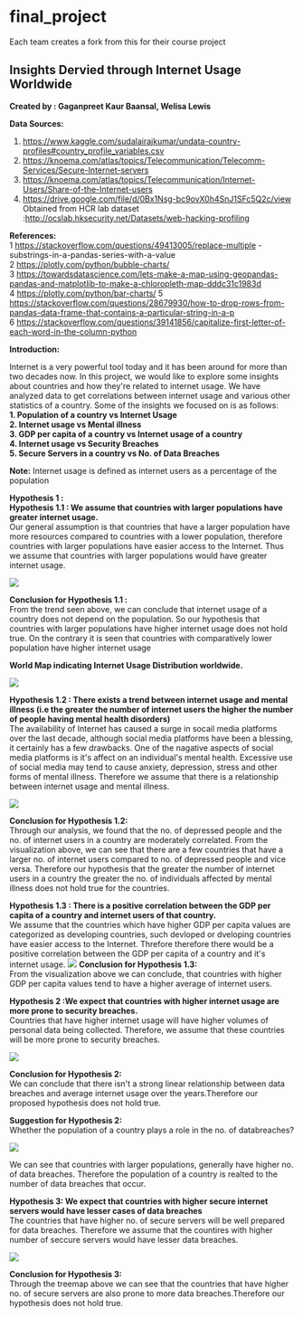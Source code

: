 # final_project
Each team creates a fork from this for their course project

<h2>Insights Dervied through Internet Usage Worldwide</h2>
<b>Created by : Gaganpreet Kaur Baansal, Welisa Lewis</b>

<b>Data Sources:</b>

1. https://www.kaggle.com/sudalairajkumar/undata-country-profiles#country_profile_variables.csv 
2. https://knoema.com/atlas/topics/Telecommunication/Telecomm-Services/Secure-Internet-servers 
3. https://knoema.com/atlas/topics/Telecommunication/Internet-Users/Share-of-the-Internet-users 
4. https://drive.google.com/file/d/0Bx1Nsg-bc9ovX0h4SnJ1SFc5Q2c/view <br>
   Obtained from HCR lab dataset :http://ocslab.hksecurity.net/Datasets/web-hacking-profiling 

<b>References:</b><br>
    1 https://stackoverflow.com/questions/49413005/replace-multiple -substrings-in-a-pandas-series-with-a-value <br>
    2 https://plotly.com/python/bubble-charts/ <br>
    3 https://towardsdatascience.com/lets-make-a-map-using-geopandas-pandas-and-matplotlib-to-make-a-chloropleth-map-dddc31c1983d <br>
    4 https://plotly.com/python/bar-charts/
    5 https://stackoverflow.com/questions/28679930/how-to-drop-rows-from-pandas-data-frame-that-contains-a-particular-string-in-a-p <br>
    6 https://stackoverflow.com/questions/39141856/capitalize-first-letter-of-each-word-in-the-column-python<br>

<b>Introduction:</b>

Internet is a very powerful tool today and it has been around for more than two decades now. In this project, we would like to explore some insights about countries and how they're related to internet usage. We have analyzed data to get correlations between internet usage and various other statistics of a country. Some of the insights we focused on is as follows:<br>
<b>1. Population of a country vs Internet Usage <br>
2. Internet usage vs Mental illness<br>
3. GDP per capita of a country vs Internet usage of a country<br>
4. Internet usage vs Security Breaches<br>
5. Secure Servers in a country vs No. of Data Breaches</b><br>

<b>Note:</b> Internet usage is defined as internet users as a percentage of the population

<b>Hypothesis 1 :</b><br>
<b>Hypothesis 1.1 : We assume that countries with larger populations have greater internet usage.</b><br>
Our general assumption is that countries that have a larger population have more resources compared to countries with a lower population, therefore countries with larger populations have easier access to the Internet. Thus we assume that countries with larger populations would have greater internet usage.

![](/Figures/1.PNG)

<b>Conclusion for Hypothesis 1.1 :</b><br>
From the trend seen above, we can conclude that internet usage of a country does not depend on the population. So our hypothesis that countries with larger populations have higher internet usage does not hold true. On the contrary it is seen that countries with comparatively lower population have higher internet usage

<b>World Map indicating Internet Usage Distribution worldwide.</b>

![](/Figures/2.PNG)

<b>Hypothesis 1.2 : There exists a trend between internet usage and mental illness (i.e the greater the number of internet users the higher the number of people having mental health disorders)</b><br>
The availability of Internet has caused a surge in socail media platforms over the last decade, although social media platforms have been a blessing, it certainly has a few drawbacks. One of the nagative aspects of social media platforms is it's affect on an individual's mental health. Excessive use of social media may tend to cause anxiety, depression, stress and other forms of mental illness. Therefore we assume that there is a relationship between internet usage and mental illness.

![](/Figures/3.PNG)

<b>Conclusion for Hypothesis 1.2:</b><br>
Through our analysis, we found that the no. of depressed people and the no. of internet users in a country are moderately correlated. From the visualization above, we can see that there are a few countries that have a larger no. of internet users compared to no. of depressed people and vice versa. Therefore our hypothesis that the greater the number of internet users in a country the greater the no. of individuals affected by mental illness does not hold true for the countries.

<b>Hypothesis 1.3 : There is a positive correlation between the GDP per capita of a country and internet users of that country.</b><br>
We assume that the countries which have higher GDP per capita values are categorized as developing countries, such devloped or dveloping countries have easier access to the Internet. Threfore therefore there would be a positive correlation between the GDP per capita of a country and it's internet usage.
![](/Figures/4.PNG)
<b>Conclusion for Hypothesis 1.3:</b><br>
From the visualization above we can conclude, that countries with higher GDP per capita values tend to have a higher average of internet users.

<b>Hypothesis 2 :We expect that countries with higher internet usage are more prone to security breaches.</b><br>
Countries that have higher internet usage will have higher volumes of personal data being collected. Therefore, we assume that these countries will be more prone to security breaches.

![](/Figures/5.PNG)

<b>Conclusion for Hypothesis 2:</b><br>
We can conclude that there isn't a strong linear relationship between data breaches and average internet usage over the years.Therefore our proposed hypothesis does not hold true.

<b>Suggestion for Hypothesis 2:</b><br>
Whether the population of a country plays a role in the no. of databreaches?<br>

![](/Figures/7.PNG)

We can see that countries with larger populations, generally have higher no. of data breaches. Therefore the population of a country is realted to the number of data breaches that occur.

<b>Hypothesis 3: We expect that countries with higher secure internet servers would have lesser cases of data breaches</b><br>
The countries that have higher no. of secure servers will be well prepared for data breaches. Therefore we assume that the countires with higher number of seccure servers would have lesser data breaches.

![](/Figures/6.PNG)

<b>Conclusion for Hypothesis 3:</b><br>
Through the treemap above we can see that the countries that have higher no. of secure servers are also prone to more data breaches.Therefore our hypothesis does not hold true.
